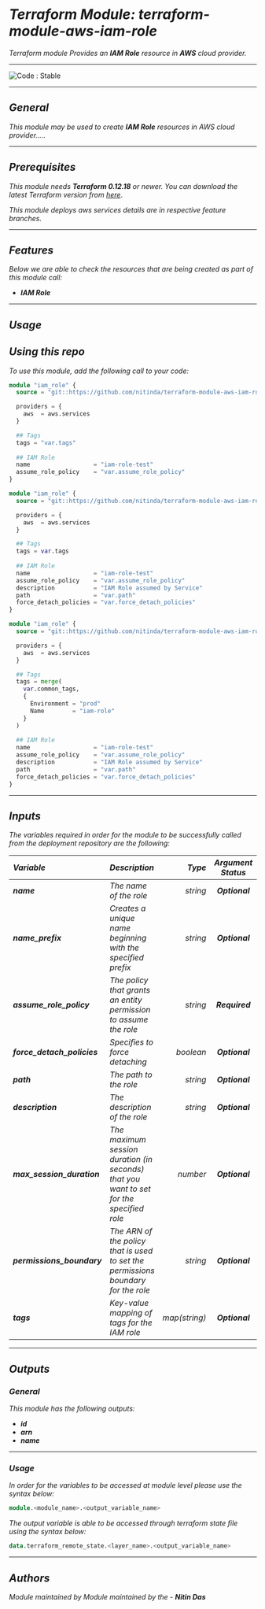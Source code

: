 # _Terraform Module: terraform-module-aws-iam-role_
_Terraform module Provides an_ **_IAM Role_** _resource in_ **_AWS_** _cloud provider._

<!--BEGIN STABILITY BANNER-->
---

![_Code : Stable_](https://img.shields.io/badge/Code-Stable-brightgreen?style=for-the-badge&logo=github)

>

---
<!--END STABILITY BANNER-->


## _General_

_This module may be used to create_ **_IAM Role_** _resources in AWS cloud provider....._

---


## _Prerequisites_

_This module needs_ **_Terraform 0.12.18_** _or newer._
_You can download the latest Terraform version from_ [_here_](https://www.terraform.io/downloads.html).

_This module deploys aws services details are in respective feature branches._

---

## _Features_

_Below we are able to check the resources that are being created as part of this module call:_


* **_IAM Role_**


---


## _Usage_

## _Using this repo_

_To use this module, add the following call to your code:_

```tf
module "iam_role" {
  source = "git::https://github.com/nitinda/terraform-module-aws-iam-role.git?ref=master"

  providers = {
    aws  = aws.services
  }

  ## Tags
  tags = "var.tags"
  
  ## IAM Role
  name                  = "iam-role-test"
  assume_role_policy    = "var.assume_role_policy"
}
```

```tf
module "iam_role" {
  source = "git::https://github.com/nitinda/terraform-module-aws-iam-role.git?ref=master"

  providers = {
    aws  = aws.services
  }

  ## Tags
  tags = var.tags
  
  ## IAM Role
  name                  = "iam-role-test"
  assume_role_policy    = "var.assume_role_policy"
  description           = "IAM Role assumed by Service"
  path                  = "var.path"
  force_detach_policies = "var.force_detach_policies"
}
```

```tf
module "iam_role" {
  source = "git::https://github.com/nitinda/terraform-module-aws-iam-role.git?ref=master"

  providers = {
    aws  = aws.services
  }

  ## Tags
  tags = merge(
    var.common_tags,
    {
      Environment = "prod"
      Name        = "iam-role"
    }
  )
  
  ## IAM Role
  name                  = "iam-role-test"
  assume_role_policy    = "var.assume_role_policy"
  description           = "IAM Role assumed by Service"
  path                  = "var.path"
  force_detach_policies = "var.force_detach_policies"
}
```

---

## _Inputs_

_The variables required in order for the module to be successfully called from the deployment repository are the following:_


|**_Variable_** | **_Description_** | **_Type_** | **_Argument Status_** | **_Default Value_** |
|:----|:----|-----:|:---:|:---:|
| **_name_** | _The name of the role_ | _string_ | **_Optional_** | **_null_** |
| **_name\_prefix_** | _Creates a unique name beginning <br/> with the specified prefix_ | _string_ | **_Optional_** | **_null_** |
| **_assume\_role\_policy_** | _The policy that grants an entity <br/>permission to assume the role_ | _string_ | **_Required_** |  |
| **_force\_detach\_policies_** | _Specifies to force detaching_ | _boolean_ | **_Optional_** | **_false_** |
| **_path_** | _The path to the role_ | _string_ | **_Optional_** | **_null_** |
| **_description_** | _The description of the role_ | _string_ | **_Optional_** | **_null_** |
| **_max\_session\_duration_** | _The maximum session duration (in seconds) <br/>that you want to set for the specified role_ | _number_ | **_Optional_** | **_null_** |
| **_permissions\_boundary_** | _The ARN of the policy that is used to set the <br/>permissions boundary for the role_ | _string_ | **_Optional_** | **_null_** |
| **_tags_** | _Key-value mapping of tags for the IAM role_ | _map(string)_ | **_Optional_** | **_{}_** |


---

## _Outputs_

### _General_

_This module has the following outputs:_

* **_id_**
* **_arn_**
* **_name_**

---

### _Usage_

_In order for the variables to be accessed at module level please use the syntax below:_

```tf
module.<module_name>.<output_variable_name>
```


_The output variable is able to be accessed through terraform state file using the syntax below:_

```tf
data.terraform_remote_state.<layer_name>.<output_variable_name>
```

---

## _Authors_

_Module maintained by Module maintained by the -_ **_Nitin Das_**